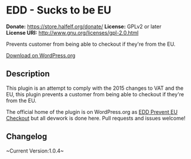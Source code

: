 # EDD - Sucks to be EU #

**Donate:** https://store.halfelf.org/donate/
**License:** GPLv2 or later  
**License URI:** http://www.gnu.org/licenses/gpl-2.0.html
  
Prevents customer from being able to checkout if they're from the EU.

[Download on WordPress.org](https://wordpress.org/plugins/edd-prevent-eu-checkout/)

## Description ##

This plugin is an attempt to comply with the 2015 changes to VAT and the EU, this plugin prevents a customer from being able to checkout if they're from the EU.

The official home of the plugin is on WordPress.org as [EDD Prevent EU Checkout](https://wordpress.org/plugins/edd-prevent-eu-checkout/) but all devwork is done here. Pull requests and issues welcome!

## Changelog ##

~Current Version:1.0.4~